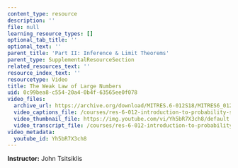 ```yaml
---
content_type: resource
description: ''
file: null
learning_resource_types: []
optional_tab_title: ''
optional_text: ''
parent_title: 'Part II: Inference & Limit Theorems'
parent_type: SupplementalResourceSection
related_resources_text: ''
resource_index_text: ''
resourcetype: Video
title: The Weak Law of Large Numbers
uid: 0c99bea8-c554-20a4-0b4f-63565ee0f078
video_files:
  archive_url: https://archive.org/download/MITRES.6-012S18/MITRES6_012S18_L18-04_300k.mp4
  video_captions_file: /courses/res-6-012-introduction-to-probability-spring-2018/2e19e638d48d52d1814dbbf71b60ca1f_Yh5bR7X3ch8.vtt
  video_thumbnail_file: https://img.youtube.com/vi/Yh5bR7X3ch8/default.jpg
  video_transcript_file: /courses/res-6-012-introduction-to-probability-spring-2018/dacac7324216098216ff309ec2de3914_Yh5bR7X3ch8.pdf
video_metadata:
  youtube_id: Yh5bR7X3ch8
---
```


**Instructor:** John Tsitsiklis